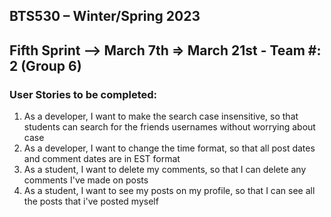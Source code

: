 ## BTS530 – Winter/Spring 2023
## Fifth Sprint --> March 7th => March 21st - Team #: 2 (Group 6)


### User Stories to be completed:
1. As a developer, I want to make the search case insensitive, so that students can search for the friends usernames without worrying about case
2. As a developer, I want to change the time format, so that all post dates and comment dates are in EST format
3. As a student, I want to delete my comments, so that I can delete any comments I've made on posts
4. As a student, I want to see my posts on my profile, so that I can see all the posts that i've posted myself
